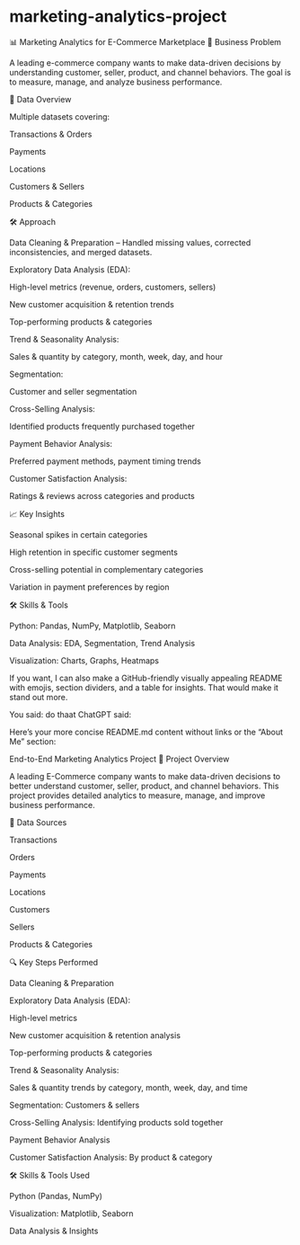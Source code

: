 # marketing-analytics-project
📊 Marketing Analytics for E-Commerce Marketplace
📌 Business Problem

A leading e-commerce company wants to make data-driven decisions by understanding customer, seller, product, and channel behaviors.
The goal is to measure, manage, and analyze business performance.

📂 Data Overview

Multiple datasets covering:

Transactions & Orders

Payments

Locations

Customers & Sellers

Products & Categories

🛠 Approach

Data Cleaning & Preparation – Handled missing values, corrected inconsistencies, and merged datasets.

Exploratory Data Analysis (EDA):

High-level metrics (revenue, orders, customers, sellers)

New customer acquisition & retention trends

Top-performing products & categories

Trend & Seasonality Analysis:

Sales & quantity by category, month, week, day, and hour

Segmentation:

Customer and seller segmentation

Cross-Selling Analysis:

Identified products frequently purchased together

Payment Behavior Analysis:

Preferred payment methods, payment timing trends

Customer Satisfaction Analysis:

Ratings & reviews across categories and products

📈 Key Insights

Seasonal spikes in certain categories

High retention in specific customer segments

Cross-selling potential in complementary categories

Variation in payment preferences by region

🛠 Skills & Tools

Python: Pandas, NumPy, Matplotlib, Seaborn

Data Analysis: EDA, Segmentation, Trend Analysis

Visualization: Charts, Graphs, Heatmaps

If you want, I can also make a GitHub-friendly visually appealing README with emojis, section dividers, and a table for insights. That would make it stand out more.

You said:
do thaat
ChatGPT said:

Here’s your more concise README.md content without links or the “About Me” section:

End-to-End Marketing Analytics Project
📌 Project Overview

A leading E-Commerce company wants to make data-driven decisions to better understand customer, seller, product, and channel behaviors. This project provides detailed analytics to measure, manage, and improve business performance.

📂 Data Sources

Transactions

Orders

Payments

Locations

Customers

Sellers

Products & Categories

🔍 Key Steps Performed

Data Cleaning & Preparation

Exploratory Data Analysis (EDA):

High-level metrics

New customer acquisition & retention analysis

Top-performing products & categories

Trend & Seasonality Analysis:

Sales & quantity trends by category, month, week, day, and time

Segmentation: Customers & sellers

Cross-Selling Analysis: Identifying products sold together

Payment Behavior Analysis

Customer Satisfaction Analysis: By product & category

🛠 Skills & Tools Used

Python (Pandas, NumPy)

Visualization: Matplotlib, Seaborn

Data Analysis & Insights
